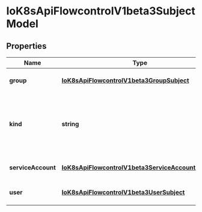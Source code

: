 # IoK8sApiFlowcontrolV1beta3SubjectModel

## Properties

Name | Type | Description | Notes
------------ | ------------- | ------------- | -------------
**group** | [**IoK8sApiFlowcontrolV1beta3GroupSubject**](IoK8sApiFlowcontrolV1beta3GroupSubject.md) |  | [optional] [default to undefined]
**kind** | **string** | &#x60;kind&#x60; indicates which one of the other fields is non-empty. Required | [default to undefined]
**serviceAccount** | [**IoK8sApiFlowcontrolV1beta3ServiceAccountSubject**](IoK8sApiFlowcontrolV1beta3ServiceAccountSubject.md) |  | [optional] [default to undefined]
**user** | [**IoK8sApiFlowcontrolV1beta3UserSubject**](IoK8sApiFlowcontrolV1beta3UserSubject.md) |  | [optional] [default to undefined]


